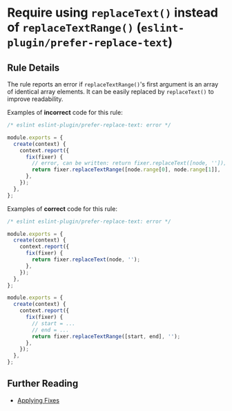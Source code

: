 # Require using `replaceText()` instead of `replaceTextRange()` (`eslint-plugin/prefer-replace-text`)

<!-- end rule header -->

## Rule Details

The rule reports an error if `replaceTextRange()`'s first argument is an array of identical array elements. It can be easily replaced by `replaceText()` to improve readability.

Examples of **incorrect** code for this rule:

```js
/* eslint eslint-plugin/prefer-replace-text: error */

module.exports = {
  create(context) {
    context.report({
      fix(fixer) {
        // error, can be written: return fixer.replaceText([node, '']);
        return fixer.replaceTextRange([node.range[0], node.range[1]], '');
      },
    });
  },
};
```

Examples of **correct** code for this rule:

```js
/* eslint eslint-plugin/prefer-replace-text: error */

module.exports = {
  create(context) {
    context.report({
      fix(fixer) {
        return fixer.replaceText(node, '');
      },
    });
  },
};

module.exports = {
  create(context) {
    context.report({
      fix(fixer) {
        // start = ...
        // end = ...
        return fixer.replaceTextRange([start, end], '');
      },
    });
  },
};
```

## Further Reading

* [Applying Fixes](https://eslint.org/docs/developer-guide/working-with-rules#applying-fixes)
